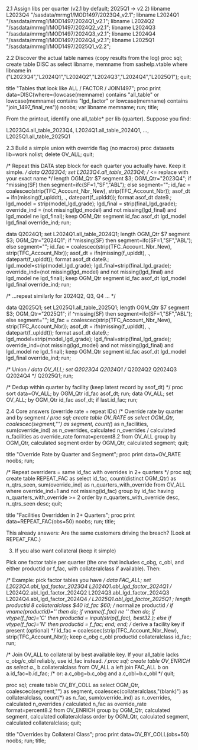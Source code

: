 2.1 Assign libs per quarter (v2.1 by default; 2025Q1 → v2.2)
libname L2023Q4 "/sasdata/mrmg1/MOD1497/2023Q4_v2.1";
libname L2024Q1 "/sasdata/mrmg1/MOD1497/2024Q1_v2.1";
libname L2024Q2 "/sasdata/mrmg1/MOD1497/2024Q2_v2.1";
libname L2024Q3 "/sasdata/mrmg1/MOD1497/2024Q3_v2.1";
libname L2024Q4 "/sasdata/mrmg1/MOD1497/2024Q4_v2.1";
libname L2025Q1 "/sasdata/mrmg1/MOD1497/2025Q1_v2.2";

2.2 Discover the actual table names (copy results from the log)
proc sql; 
  create table DISC as
  select libname, memname
  from sashelp.vtable
  where libname in ("L2023Q4","L2024Q1","L2024Q2","L2024Q3","L2024Q4","L2025Q1");
quit;

title "Tables that look like ALL / FACTOR / JOIN1497";
proc print data=DISC(where=(lowcase(memname) contains "all_table"
                         or lowcase(memname) contains "lgd_factor"
                         or lowcase(memname) contains "join_1497_final_res")) noobs;
  var libname memname;
run;
title;


From the printout, identify one all_table* per lib (quarter). Suppose you find:

L2023Q4.all_table_2023Q4, L2024Q1.all_table_2024Q1, …, L2025Q1.all_table_2025Q1

2.3 Build a simple union with override flag (no macros)
proc datasets lib=work nolist; delete OV_ALL; quit;

/* Repeat this DATA step block for each quarter you actually have. Keep it simple. */
data Q2023Q4;
  set L2023Q4.all_table_2023Q4;  /* <= replace with your exact name */
  length OGM_Qtr $7 segment $3;
  OGM_Qtr="2023Q4";
  if ^missing(SF) then segment=ifc(SF=1,"SF","ABL"); else segment="";
  id_fac = coalescec(strip(TFC_Account_Nbr_New), strip(TFC_Account_Nbr));
  asof_dt = ifn(missing(f_uplddt), ., datepart(f_uplddt));
  format asof_dt date9.;
  lgd_model = strip(model_lgd_grade);
  lgd_final = strip(final_lgd_grade);
  override_ind = (not missing(lgd_model) and not missing(lgd_final) and lgd_model ne lgd_final);
  keep OGM_Qtr segment id_fac asof_dt lgd_model lgd_final override_ind;
run;

data Q2024Q1; set L2024Q1.all_table_2024Q1; length OGM_Qtr $7 segment $3;
  OGM_Qtr="2024Q1";
  if ^missing(SF) then segment=ifc(SF=1,"SF","ABL"); else segment="";
  id_fac = coalescec(strip(TFC_Account_Nbr_New), strip(TFC_Account_Nbr));
  asof_dt = ifn(missing(f_uplddt), ., datepart(f_uplddt)); format asof_dt date9.;
  lgd_model=strip(model_lgd_grade); lgd_final=strip(final_lgd_grade);
  override_ind=(not missing(lgd_model) and not missing(lgd_final) and lgd_model ne lgd_final);
  keep OGM_Qtr segment id_fac asof_dt lgd_model lgd_final override_ind;
run;

/* ...repeat similarly for 2024Q2, Q3, Q4 ... */

data Q2025Q1; set L2025Q1.all_table_2025Q1; length OGM_Qtr $7 segment $3;
  OGM_Qtr="2025Q1";
  if ^missing(SF) then segment=ifc(SF=1,"SF","ABL"); else segment="";
  id_fac = coalescec(strip(TFC_Account_Nbr_New), strip(TFC_Account_Nbr));
  asof_dt = ifn(missing(f_uplddt), ., datepart(f_uplddt)); format asof_dt date9.;
  lgd_model=strip(model_lgd_grade); lgd_final=strip(final_lgd_grade);
  override_ind=(not missing(lgd_model) and not missing(lgd_final) and lgd_model ne lgd_final);
  keep OGM_Qtr segment id_fac asof_dt lgd_model lgd_final override_ind;
run;

/* Union */
data OV_ALL; set Q2023Q4 Q2024Q1 /* Q2024Q2 Q2024Q3 Q2024Q4 */ Q2025Q1; run;

/* Dedup within quarter by facility (keep latest record by asof_dt) */
proc sort data=OV_ALL; by OGM_Qtr id_fac asof_dt; run;
data OV_ALL; set OV_ALL; by OGM_Qtr id_fac asof_dt; if last.id_fac; run;

2.4 Core answers (override rate + repeat IDs)
/* Override rate by quarter and by segment */
proc sql;
  create table OV_RATE as
  select OGM_Qtr, coalescec(segment,"") as segment,
         count(*) as n_facilities,
         sum(override_ind) as n_overrides,
         calculated n_overrides / calculated n_facilities as override_rate format=percent8.2
  from OV_ALL
  group by OGM_Qtr, calculated segment
  order by OGM_Qtr, calculated segment;
quit;

title "Override Rate by Quarter and Segment";
proc print data=OV_RATE noobs; run;

/* Repeat overriders = same id_fac with overrides in 2+ quarters */
proc sql;
  create table REPEAT_FAC as
  select id_fac,
         count(distinct OGM_Qtr) as n_qtrs_seen,
         sum(override_ind) as n_quarters_with_override
  from OV_ALL
  where override_ind=1 and not missing(id_fac)
  group by id_fac
  having n_quarters_with_override >= 2
  order by n_quarters_with_override desc, n_qtrs_seen desc;
quit;

title "Facilities Overridden in 2+ Quarters";
proc print data=REPEAT_FAC(obs=50) noobs; run;
title;


This already answers: Are the same customers driving the breach? (Look at REPEAT_FAC.)

3) If you also want collateral (keep it simple)

Pick one factor table per quarter (the one that includes c_obg, c_obl, and either productid or f_fac, with collateralclass if available). Then:

/* Example: pick factor tables you have */
data FAC_ALL;
  set 
    L2023Q4.abl_lgd_factor_2023Q4
    L2024Q1.abl_lgd_factor_2024Q1
/*  L2024Q2.abl_lgd_factor_2024Q2
    L2024Q3.abl_lgd_factor_2024Q3
    L2024Q4.abl_lgd_factor_2024Q4 */
    L2025Q1.abl_lgd_factor_2025Q1
  ;
  length productid 8 collateralclass $40 id_fac $60;
  /* normalize productid */
  if vname(productid)='' then do;
    if vname(f_fac) ne '' then do;
      if vtype(f_fac)='C' then productid = input(strip(f_fac), best32.);
      else if vtype(f_fac)='N' then productid = f_fac;
    end;
  end;
  /* derive a facility key if present (optional) */
  id_fac = coalescec(strip(TFC_Account_Nbr_New), strip(TFC_Account_Nbr));
  keep c_obg c_obl productid collateralclass id_fac;
run;

/* Join OV_ALL to collateral by best available key.
   If your all_table lacks c_obg/c_obl reliably, use id_fac instead. */
proc sql;
  create table OV_ENRICH as
  select a.*, b.collateralclass
  from OV_ALL a
  left join FAC_ALL b
    on a.id_fac=b.id_fac;  /* or: a.c_obg=b.c_obg and a.c_obl=b.c_obl */
quit;

proc sql;
  create table OV_BY_COLL as
  select OGM_Qtr, coalescec(segment,"") as segment,
         coalescec(collateralclass,"(blank)") as collateralclass,
         count(*) as n_fac,
         sum(override_ind) as n_overrides,
         calculated n_overrides / calculated n_fac as override_rate format=percent8.2
  from OV_ENRICH
  group by OGM_Qtr, calculated segment, calculated collateralclass
  order by OGM_Qtr, calculated segment, calculated collateralclass;
quit;

title "Overrides by Collateral Class";
proc print data=OV_BY_COLL(obs=50) noobs; run;
title;

